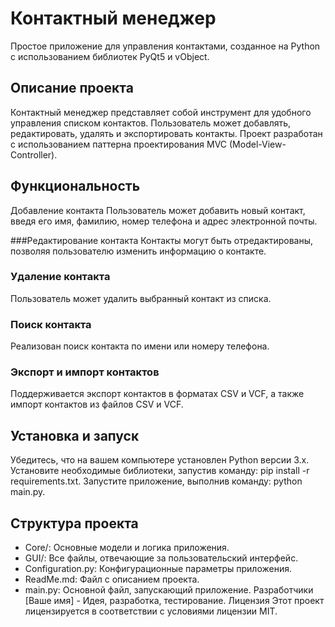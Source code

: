 # Контактный менеджер
Простое приложение для управления контактами, созданное на Python с использованием библиотек PyQt5 и vObject.

## Описание проекта
Контактный менеджер представляет собой инструмент для удобного управления списком контактов. Пользователь может добавлять, редактировать, удалять и экспортировать контакты. Проект разработан с использованием паттерна проектирования MVC (Model-View-Controller).

## Функциональность
Добавление контакта
Пользователь может добавить новый контакт, введя его имя, фамилию, номер телефона и адрес электронной почты.

###Редактирование контакта
Контакты могут быть отредактированы, позволяя пользователю изменить информацию о контакте.

### Удаление контакта
Пользователь может удалить выбранный контакт из списка.

### Поиск контакта
Реализован поиск контакта по имени или номеру телефона.

### Экспорт и импорт контактов
Поддерживается экспорт контактов в форматах CSV и VCF, а также импорт контактов из файлов CSV и VCF.

## Установка и запуск
Убедитесь, что на вашем компьютере установлен Python версии 3.x.
Установите необходимые библиотеки, запустив команду: pip install -r requirements.txt.
Запустите приложение, выполнив команду: python main.py.

## Структура проекта
- Core/: Основные модели и логика приложения.
- GUI/: Все файлы, отвечающие за пользовательский интерфейс.
- Configuration.py: Конфигурационные параметры приложения.
- ReadMe.md: Файл с описанием проекта.
- main.py: Основной файл, запускающий приложение.
Разработчики
[Ваше имя] - Идея, разработка, тестирование.
Лицензия
Этот проект лицензируется в соответствии с условиями лицензии MIT.
